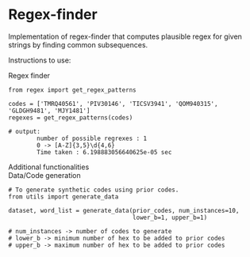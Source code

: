 # Regex-finder
Implementation of regex-finder that computes plausible regex for given strings by finding common subsequences.

Instructions to use:

Regex finder
```
from regex import get_regex_patterns

codes = ['TMRQ40561', 'PIV30146', 'TICSV3941', 'QOM940315', 'GLDGH9481', 'MJY1481']
regexes = get_regex_patterns(codes)

# output:
        number of possible regrexes : 1
        0 -> [A-Z]{3,5}\d{4,6}
        Time taken : 6.198883056640625e-05 sec
```


Additional functionalities <br>
Data/Code generation

```
# To generate synthetic codes using prior codes.
from utils import generate_data

dataset, word_list = generate_data(prior_codes, num_instances=10,
	 			                   lower_b=1, upper_b=1)

# num_instances -> number of codes to generate
# lower_b -> minimum number of hex to be added to prior codes
# upper_b -> maximum number of hex to be added to prior codes
```
